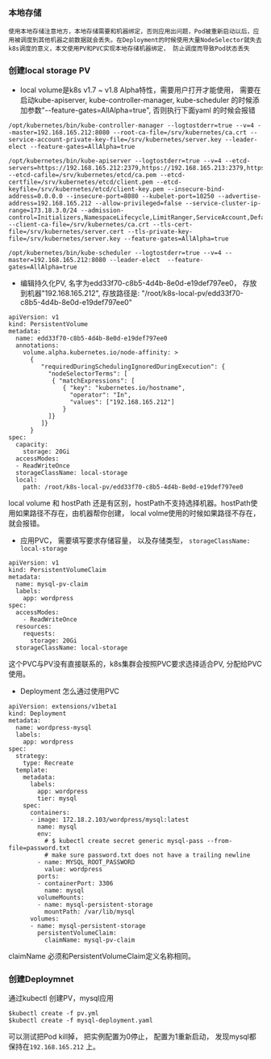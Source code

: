 ### 本地存储

    使用本地存储注意地方，本地存储需要和机器绑定，否则应用出问题，Pod被重新启动以后，应用被调度到其他机器之前数据就会丢失。在Deployment的时候使用大量NodeSelector就失去k8s调度的意义，本文使用PV和PVC实现本地存储机器绑定， 防止调度而导致Pod状态丢失


### 创建local storage PV

   - local volume是k8s v1.7 ~ v1.8 Alpha特性，需要用户打开才能使用， 需要在启动kube-apiserver, kube-controller-manager, kube-scheduler 的时候添加参数"--feature-gates=AllAlpha=true", 否则执行下面yaml 的时候会报错 

```
/opt/kubernetes/bin/kube-controller-manager --logtostderr=true --v=4 --master=192.168.165.212:8080 --root-ca-file=/srv/kubernetes/ca.crt --service-account-private-key-file=/srv/kubernetes/server.key --leader-elect --feature-gates=AllAlpha=true

/opt/kubernetes/bin/kube-apiserver --logtostderr=true --v=4 --etcd-servers=https://192.168.165.212:2379,https://192.168.165.213:2379,https://192.168.165.214:2379 --etcd-cafile=/srv/kubernetes/etcd/ca.pem --etcd-certfile=/srv/kubernetes/etcd/client.pem --etcd-keyfile=/srv/kubernetes/etcd/client-key.pem --insecure-bind-address=0.0.0.0 --insecure-port=8080 --kubelet-port=10250 --advertise-address=192.168.165.212 --allow-privileged=false --service-cluster-ip-range=173.18.3.0/24 --admission-control=Initializers,NamespaceLifecycle,LimitRanger,ServiceAccount,DefaultTolerationSeconds,ResourceQuota --client-ca-file=/srv/kubernetes/ca.crt --tls-cert-file=/srv/kubernetes/server.cert --tls-private-key-file=/srv/kubernetes/server.key --feature-gates=AllAlpha=true

/opt/kubernetes/bin/kube-scheduler --logtostderr=true --v=4 --master=192.168.165.212:8080 --leader-elect  --feature-gates=AllAlpha=true
``` 

  - 编辑持久化PV, 名字为edd33f70-c8b5-4d4b-8e0d-e19def797ee0， 存放到机器"192.168.165.212", 存放路径是: "/root/k8s-local-pv/edd33f70-c8b5-4d4b-8e0d-e19def797ee0"

```
apiVersion: v1
kind: PersistentVolume
metadata:
  name: edd33f70-c8b5-4d4b-8e0d-e19def797ee0
  annotations:
    volume.alpha.kubernetes.io/node-affinity: >
      {
         "requiredDuringSchedulingIgnoredDuringExecution": {
           "nodeSelectorTerms": [
            { "matchExpressions": [
               { "key": "kubernetes.io/hostname",
                 "operator": "In",
                 "values": ["192.168.165.212"]
               }
           ]}
         ]}
      }
spec:
  capacity:
    storage: 20Gi
  accessModes:
  - ReadWriteOnce
  storageClassName: local-storage
  local:
    path: /root/k8s-local-pv/edd33f70-c8b5-4d4b-8e0d-e19def797ee0
```
  local volume 和 hostPath 还是有区别，hostPath不支持选择机器。hostPath使用如果路径不存在，由机器帮你创建， local volme使用的时候如果路径不存在，就会报错。

  - 应用PVC， 需要填写要求存储容量， 以及存储类型， `storageClassName: local-storage`

```
apiVersion: v1
kind: PersistentVolumeClaim
metadata:
  name: mysql-pv-claim
  labels:
    app: wordpress
spec:
  accessModes:
    - ReadWriteOnce
  resources:
    requests:
      storage: 20Gi
  storageClassName: local-storage
```
   这个PVC与PV没有直接联系的，k8s集群会按照PVC要求选择适合PV, 分配给PVC使用。

  - Deployment 怎么通过使用PVC
```
apiVersion: extensions/v1beta1
kind: Deployment
metadata:
  name: wordpress-mysql
  labels:
    app: wordpress
spec:
  strategy:
    type: Recreate
  template:
    metadata:
      labels:
        app: wordpress
        tier: mysql
    spec:
      containers:
      - image: 172.18.2.103/wordpress/mysql:latest
        name: mysql
        env:
          # $ kubectl create secret generic mysql-pass --from-file=password.txt
          # make sure password.txt does not have a trailing newline
        - name: MYSQL_ROOT_PASSWORD
          value: wordpress
        ports:
        - containerPort: 3306
          name: mysql
        volumeMounts:
        - name: mysql-persistent-storage
          mountPath: /var/lib/mysql
      volumes:
      - name: mysql-persistent-storage
        persistentVolumeClaim:
          claimName: mysql-pv-claim
```
  claimName 必须和PersistentVolumeClaim定义名称相同。

### 创建Deploymnet

   通过kubectl 创建PV，mysql应用
```
$kubectl create -f pv.yml
$kubectl create -f mysql-deployment.yaml
```

   可以测试把Pod kill掉， 把实例配置为0停止， 配置为1重新启动， 发现mysql都保持在`192.168.165.212` 上。
